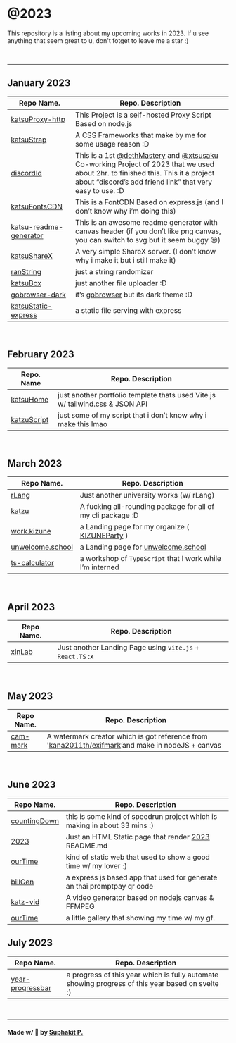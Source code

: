 # @2023

This repository is a listing about my upcoming works in 2023. If u see anything that seem great to u, don't fotget to leave me a star :)

<br />
<hr />

## January 2023
<table>
  <thead>
    <tr>
      <th>Repo Name.</th>
      <th>Repo. Description</th>
    </tr>
  </thead>
  <tbody>
    <tr>
      <td>
        <a href="https://github.com/katzEco/katsuProxy-http" target="_blank">
          katsuProxy-http
        </a>
      </td>
      <td>
        This Project is a self-hosted Proxy Script Based on node.js
      </td>
    </tr>
    <tr>
      <td><a href="https://dethmastery.github.io/katsuStrap/">katsuStrap</a></td>
      <td>A CSS Frameworks that make by me for some usage reason :D</td>
    </tr>
    <tr>
      <td><a href="https://did.000198.xyz/">discordId</a></td>
      <td>This is a 1st <a href="https://github.com/dethmastery">@dethMastery</a> and <a
          href="https://github.com/xtsusaku">@xtsusaku</a> Co-working Project of 2023 that we used about 2hr. to
        finished this. This it a project about “discord’s add friend link” that very easy to use. :D</td>
    </tr>
    <tr>
      <td><a href="https://cdn.katsuragi.cyou">katsuFontsCDN</a></td>
      <td>This is a FontCDN Based on express.js (and I don’t know why i’m doing this)</td>
    </tr>
    <tr>
      <td><a href="https://github.com/katzEco/katsu-readme-gen/">katsu-readme-generator</a></td>
      <td>This is an awesome readme generator with canvas header (if you don’t like png canvas, you can switch to svg
        but it seem buggy ☹️)</td>
    </tr>
    <tr>
      <td><a href="https://github.com/katzEco/katsuShareX">katsuShareX</a></td>
      <td>A very simple ShareX server. (I don’t know why i make it but i still make it)</td>
    </tr>
    <tr>
      <td><a href="https://github.com/KIZUNEParty/ranString">ranString</a></td>
      <td>just a string randomizer</td>
    </tr>
    <tr>
      <td><a href="https://upload.katsuragi.cyou/">katsuBox</a></td>
      <td>just another file uploader :D</td>
    </tr>
    <tr>
      <td><a href="https://github.com/katsuDocker/gobrowser-dark">gobrowser-dark</a></td>
      <td>it’s <a href="https://github.com/xataz/gobrowser">gobrowser</a> but its dark theme :D</td>
    </tr>
    <tr>
      <td><a href="https://github.com/katzEco/katsuStatic-express/">katsuStatic-express</a></td>
      <td>a static file serving with express</td>
    </tr>
  </tbody>
</table>

<br />

## February 2023
<table>
  <thead>
    <tr>
      <th>Repo. Name</th>
      <th>Repo. Description</th>
    </tr>
  </thead>
  <tbody>
    <tr>
      <td><a href="https://github.com/katzEco/katsuHome-vite-vanilla">katsuHome</a></td>
      <td>just another portfolio template thats used Vite.js w/ tailwind.css &amp; JSON API</td>
    </tr>
    <tr>
      <td><a href="https://github.com/katzEco/katzuScript">katzuScript</a></td>
      <td>just some of my script that i don’t know why i make this lmao</td>
    </tr>
  </tbody>
</table>

<br />

## March 2023
<table>
  <thead>
    <tr>
      <th>Repo Name.</th>
      <th>Repo. Description</th>
    </tr>
  </thead>
  <tbody>
    <tr>
      <td><a href="https://github.com/dethMastery/rLang">rLang</a></td>
      <td>Just another university works (w/ rLang)</td>
    </tr>
    <tr>
      <td><a href="https://github.com/katzEco/katzu">katzu</a></td>
      <td>A fucking all-rounding package for all of my cli package :D</td>
    </tr>
    <tr>
      <td><a href="https://kizune.caffe.quest">work.kizune</a></td>
      <td>a Landing page for my organize ( <a href="https://github.com/KIZUNEParty">KIZUNEParty</a> )</td>
    </tr>
    <tr>
      <td><a href="https://unwelcome.school">unwelcome.school</a></td>
      <td>a Landing page for <a href="https://unwelcome.school">unwelcome.school</a></td>
    </tr>
    <tr>
      <td><a href="https://github.com/dethMastery/ts-calculator">ts-calculator</a></td>
      <td>a workshop of <code>TypeScript</code> that I work while I’m interned</td>
    </tr>
  </tbody>
</table>

<br />

## April 2023
<table>
  <thead>
    <tr>
      <th>Repo Name.</th>
      <th>Repo. Description</th>
    </tr>
  </thead>
  <tbody>
    <tr>
      <td><a href="https://github.com/xinLaboratory/xinLab">xinLab</a></td>
      <td>Just another Landing Page using <code>vite.js</code> + <code>React.TS</code> :x</td>
    </tr>
  </tbody>
</table>

<br />

## May 2023
<table>
  <thead>
    <tr>
      <th>Repo Name.</th>
      <th>Repo. Description</th>
    </tr>
  </thead>
  <tbody>
    <tr>
      <td><a href="https://github.com/dethMastery/canvas-watermark">cam-mark</a></td>
      <td>A watermark creator which is got reference from '<a
          href="https://github.com/kana2011th/exifmark">kana2011th/exifmark</a>’and make in nodeJS + canvas</td>
    </tr>
  </tbody>
</table>

<br />

## June 2023
<table>
  <thead>
    <tr>
      <th>Repo Name.</th>
      <th>Repo. Description</th>
    </tr>
  </thead>
  <tbody>
    <tr>
      <td><a href="https://github.com/dethMastery/countingDown">countingDown</a></td>
      <td>this is some kind of speedrun project which is making in about 33 mins :)</td>
    </tr>
    <tr>
      <td><a href="https://github.com/dethMastery/2023">2023</a></td>
      <td>Just an HTML Static page that render <a href="https://github.com/dethMastery/2023">2023</a> README.md</td>
    </tr>
    <tr>
      <td><a href="https://our.suphakit.net">ourTime</a></td>
      <td>kind of static web that used to show a good time w/ my lover :)</td>
    </tr>
    <tr>
      <td><a href="https://github.com/dethMastery/billGen">billGen</a></td>
      <td>a express js based app that used for generate an thai promptpay qr code</td>
    </tr>
    <tr>
      <td><a href="https://github.com/dethMastery/katz-vid">katz-vid</a></td>
      <td>A video generator based on nodejs canvas & FFMPEG</td>
    </tr>
    <tr>
      <td><a href="https://github.com/dethMastery/ourtime">ourTime</a></td>
      <td>a little gallery that showing my time w/ my gf.</td>
    </tr>
  </tbody>
</table>

## July 2023
<table>
  <thead>
    <tr>
      <th>Repo Name.</th>
      <th>Repo. Description</th>
    </tr>
  </thead>
  <tbody>
    <tr>
      <td><a href="https://github.com/dethMastery/year-progressbar">year-progressbar</a></td>
      <td>a progress of this year which is fully automate showing progress of this year based on svelte :)</td>
    </tr>
  </tbody>
</table>

<br />
<hr />

#### Made w/ 🤍 by [Suphakit P.](https://suphakit.net/)
